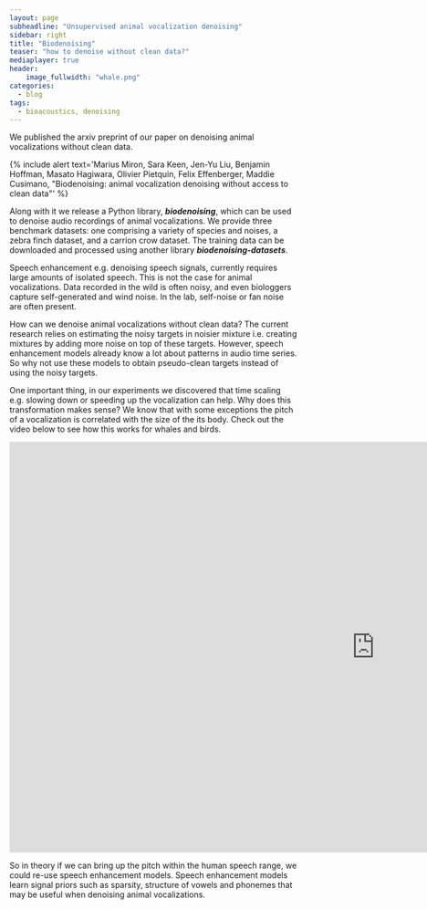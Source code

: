 ```yaml
---
layout: page
subheadline: "Unsupervised animal vocalization denoising"
sidebar: right
title: "Biodenoising"
teaser: "how to denoise without clean data?"
mediaplayer: true
header:
    image_fullwidth: "whale.png"
categories:
  - blog
tags:
  - bioacoustics, denoising
---
```


We published the arxiv preprint of our paper on denoising animal vocalizations without clean data. 

{% include alert text='Marius Miron, Sara Keen, Jen-Yu Liu, Benjamin Hoffman, Masato Hagiwara, Olivier Pietquin, Felix Effenberger, Maddie Cusimano, "Biodenoising: animal vocalization denoising without access to clean data"' %}

Along with it we release a Python library, ***biodenoising***, which can be used to denoise audio recordings of animal vocalizations. We provide three benchmark datasets: one comprising a variety of species and noises, a zebra finch dataset, and a carrion crow dataset. The training data can be downloaded and processed using another library ***biodenoising-datasets***.

Speech enhancement e.g. denoising speech signals, currently requires large amounts of isolated speech. This is not the case for animal vocalizations. Data recorded in the wild is often noisy, and even biologgers capture self-generated and wind noise. In the lab, self-noise or fan noise are often present. 

How can we denoise animal vocalizations without clean data? The current research relies on estimating the noisy targets in noisier mixture i.e. creating mixtures by adding more noise on top of these targets. However, speech enhancement models already know a lot about patterns in audio time series. So why not use these models to obtain pseudo-clean targets instead of using the noisy targets.

One important thing, in our experiments we discovered that time scaling e.g. slowing down or speeding up the vocalization can help. Why does this transformation makes sense? We know that with some exceptions the pitch of a vocalization is correlated with the size of the its body. Check out the video below to see how this works for whales and birds.


<div class="flex-video">
        <iframe width="1280" height="720" src="https://www.youtube.com/watch?v=M5OCCuCIMbA" frameborder="0" allowfullscreen></iframe>
</div>

So in theory if we can bring up the pitch within the human speech range, we could re-use speech enhancement models. Speech enhancement models learn signal priors such as sparsity, structure of vowels and phonemes that may be useful when denoising animal vocalizations.




 [1]: #
 [2]: #

